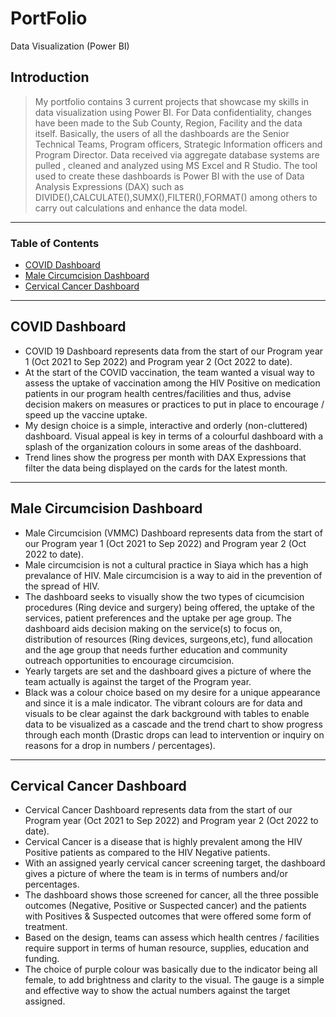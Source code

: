 # PortFolio
Data Visualization (Power BI)
## Introduction

> My portfolio contains 3 current projects that showcase my skills in data visualization using Power BI. For Data confidentiality, changes have been made to the Sub County, Region, Facility and the data itself. 
> Basically, the users of all the dashboards are the Senior Technical Teams, Program officers, Strategic Information officers and Program Director.
> Data received via aggregate database systems are pulled , cleaned and analyzed using MS Excel and R Studio.
> The tool used to create these dashboards is Power BI with the use of Data Analysis Expressions (DAX) such as DIVIDE(),CALCULATE(),SUMX(),FILTER(),FORMAT() among others to carry out calculations and enhance the data model.

---

### Table of Contents


- [COVID Dashboard](#description)
- [Male Circumcision Dashboard](#how-to-use)
- [Cervical Cancer Dashboard](#references)


---

## COVID Dashboard

* COVID 19 Dashboard represents data from the start of our Program year 1 (Oct 2021 to Sep 2022) and Program year 2 (Oct 2022 to date). 
* At the start of the COVID vaccination, the team wanted a visual way to assess the uptake of vaccination among the HIV Positive on medication patients in our program health centres/facilities and thus, advise decision makers on measures or practices to put in place to encourage / speed up the vaccine uptake. 
* My design choice is a simple, interactive and orderly (non-cluttered) dashboard. Visual appeal is key in terms of a colourful dashboard with a splash of the organization colours in some areas of the dashboard. 
* Trend lines show the progress per month with DAX Expressions that filter the data being displayed on the cards for the latest month. 





---

## Male Circumcision Dashboard

* Male Circumcision (VMMC) Dashboard represents data from the start of our Program year 1  (Oct 2021 to Sep 2022) and Program year 2 (Oct 2022 to date). 
* Male circumcision is not a cultural practice in Siaya which has a high prevalance of HIV. Male circumcision is a way to aid in the prevention of the spread of HIV.
* The dashboard seeks to visually show the two types of cicumcision procedures (Ring device and surgery) being offered, the uptake of the services, patient preferences and the uptake per age group. The dashboard aids decision making on the service(s) to focus on, distribution of resources (Ring devices, surgeons,etc), fund allocation and the age group that needs further education and community outreach opportunities to encourage circumcision.
* Yearly targets are set and the dashboard gives a picture of where the team actually is against the target of the Program year.
* Black was a colour choice based on my desire for a unique appearance and since it is a male indicator. The vibrant colours are for data and visuals to be clear against the dark background with tables to enable data to be visualized as a cascade and the trend chart to show progress through each month (Drastic drops can lead to intervention or inquiry on reasons for a drop in numbers / percentages).

---

## Cervical Cancer Dashboard

* Cervical Cancer Dashboard represents data from the start of our Program year (Oct 2021 to Sep 2022) and Program year 2 (Oct 2022 to date).
* Cervical Cancer is a disease that is highly prevalent among the HIV Positive patients as compared to the HIV Negative patients. 
* With an assigned yearly cervical cancer screening target, the dashboard gives a picture of where the team is in terms of numbers and/or percentages.
* The dashboard shows those screened for cancer, all the three possible outcomes (Negative, Positive or Suspected cancer) and the patients with Positives & Suspected outcomes that were offered some form of treatment.
* Based on the design, teams can assess which health centres / facilities require support in terms of human resource, supplies, education and funding. 
* The choice of purple colour was basically due to the indicator being all female, to add brightness and clarity to the visual. The gauge is a simple and effective way to show the actual numbers against the target assigned.




